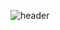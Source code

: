![header](https://capsule-render.vercel.app/api?type=wave&color=ff80bf&height=180&section=header&text=❤️‍Youjin%20🔥Github🔥❤️‍🔥&fontSize=45&fontColor=808080)


<!--
**2UJ1N/2UJ1N** is a ✨ _special_ ✨ repository because its `README.md` (this file) appears on your GitHub profile.

Here are some ideas to get you started:

- 🔭 I’m currently working on ...
- 🌱 I’m currently learning ...
- 👯 I’m looking to collaborate on ...
- 🤔 I’m looking for help with ...
- 💬 Ask me about ...
- 📫 How to reach me: ...
- 😄 Pronouns: ...
- ⚡ Fun fact: ...
-->
